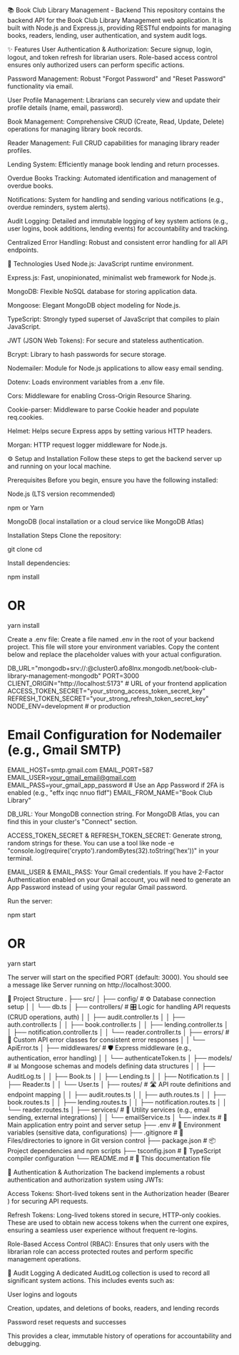 📚 Book Club Library Management - Backend
This repository contains the backend API for the Book Club Library Management web application. It is built with Node.js and Express.js, providing RESTful endpoints for managing books, readers, lending, user authentication, and system audit logs.

✨ Features
User Authentication & Authorization: Secure signup, login, logout, and token refresh for librarian users. Role-based access control ensures only authorized users can perform specific actions.

Password Management: Robust "Forgot Password" and "Reset Password" functionality via email.

User Profile Management: Librarians can securely view and update their profile details (name, email, password).

Book Management: Comprehensive CRUD (Create, Read, Update, Delete) operations for managing library book records.

Reader Management: Full CRUD capabilities for managing library reader profiles.

Lending System: Efficiently manage book lending and return processes.

Overdue Books Tracking: Automated identification and management of overdue books.

Notifications: System for handling and sending various notifications (e.g., overdue reminders, system alerts).

Audit Logging: Detailed and immutable logging of key system actions (e.g., user logins, book additions, lending events) for accountability and tracking.

Centralized Error Handling: Robust and consistent error handling for all API endpoints.

🚀 Technologies Used
Node.js: JavaScript runtime environment.

Express.js: Fast, unopinionated, minimalist web framework for Node.js.

MongoDB: Flexible NoSQL database for storing application data.

Mongoose: Elegant MongoDB object modeling for Node.js.

TypeScript: Strongly typed superset of JavaScript that compiles to plain JavaScript.

JWT (JSON Web Tokens): For secure and stateless authentication.

Bcrypt: Library to hash passwords for secure storage.

Nodemailer: Module for Node.js applications to allow easy email sending.

Dotenv: Loads environment variables from a .env file.

Cors: Middleware for enabling Cross-Origin Resource Sharing.

Cookie-parser: Middleware to parse Cookie header and populate req.cookies.

Helmet: Helps secure Express apps by setting various HTTP headers.

Morgan: HTTP request logger middleware for Node.js.

⚙️ Setup and Installation
Follow these steps to get the backend server up and running on your local machine.

Prerequisites
Before you begin, ensure you have the following installed:

Node.js (LTS version recommended)

npm or Yarn

MongoDB (local installation or a cloud service like MongoDB Atlas)

Installation Steps
Clone the repository:

git clone <your-backend-repo-url>
cd <your-backend-repo-directory>

Install dependencies:

npm install
# OR
yarn install

Create a .env file:
Create a file named .env in the root of your backend project. This file will store your environment variables. Copy the content below and replace the placeholder values with your actual configuration.

DB_URL="mongodb+srv://<your-username>:<your-password>@cluster0.afo8lnx.mongodb.net/book-club-library-management-mongodb"
PORT=3000
CLIENT_ORIGIN="http://localhost:5173" # URL of your frontend application
ACCESS_TOKEN_SECRET="your_strong_access_token_secret_key"
REFRESH_TOKEN_SECRET="your_strong_refresh_token_secret_key"
NODE_ENV=development # or production

# Email Configuration for Nodemailer (e.g., Gmail SMTP)
EMAIL_HOST=smtp.gmail.com
EMAIL_PORT=587
EMAIL_USER=your_gmail_email@gmail.com
EMAIL_PASS=your_gmail_app_password # Use an App Password if 2FA is enabled (e.g., "effx inqc nnuo fldf")
EMAIL_FROM_NAME="Book Club Library"

DB_URL: Your MongoDB connection string. For MongoDB Atlas, you can find this in your cluster's "Connect" section.

ACCESS_TOKEN_SECRET & REFRESH_TOKEN_SECRET: Generate strong, random strings for these. You can use a tool like node -e "console.log(require('crypto').randomBytes(32).toString('hex'))" in your terminal.

EMAIL_USER & EMAIL_PASS: Your Gmail credentials. If you have 2-Factor Authentication enabled on your Gmail account, you will need to generate an App Password instead of using your regular Gmail password.

Run the server:

npm start
# OR
yarn start

The server will start on the specified PORT (default: 3000). You should see a message like Server running on http://localhost:3000.

📂 Project Structure
.
├── src/
│   ├── config/             # ⚙️ Database connection setup
│   │   └── db.ts
│   ├── controllers/        # 🎛️ Logic for handling API requests (CRUD operations, auth)
│   │   ├── audit.controller.ts
│   │   ├── auth.controller.ts
│   │   ├── book.controller.ts
│   │   ├── lending.controller.ts
│   │   ├── notification.controller.ts
│   │   └── reader.controller.ts
│   ├── errors/             # 🚨 Custom API error classes for consistent error responses
│   │   └── ApiError.ts
│   ├── middlewares/        # 🛡️ Express middleware (e.g., authentication, error handling)
│   │   └── authenticateToken.ts
│   ├── models/             # 📊 Mongoose schemas and models defining data structures
│   │   ├── AuditLog.ts
│   │   ├── Book.ts
│   │   ├── Lending.ts
│   │   ├── Notification.ts
│   │   ├── Reader.ts
│   │   └── User.ts
│   ├── routes/             # 🛣️ API route definitions and endpoint mapping
│   │   ├── audit.routes.ts
│   │   ├── auth.routes.ts
│   │   ├── book.routes.ts
│   │   ├── lending.routes.ts
│   │   ├── notification.routes.ts
│   │   └── reader.routes.ts
│   ├── services/           # 📧 Utility services (e.g., email sending, external integrations)
│   │   └── emailService.ts
│   └── index.ts            # 🚀 Main application entry point and server setup
├── .env                    # 🔑 Environment variables (sensitive data, configurations)
├── .gitignore              # 🚫 Files/directories to ignore in Git version control
├── package.json            # 📦 Project dependencies and npm scripts
├── tsconfig.json           # 📝 TypeScript compiler configuration
└── README.md               # 📄 This documentation file

🔐 Authentication & Authorization
The backend implements a robust authentication and authorization system using JWTs:

Access Tokens: Short-lived tokens sent in the Authorization header (Bearer <token>) for securing API requests.

Refresh Tokens: Long-lived tokens stored in secure, HTTP-only cookies. These are used to obtain new access tokens when the current one expires, ensuring a seamless user experience without frequent re-logins.

Role-Based Access Control (RBAC): Ensures that only users with the librarian role can access protected routes and perform specific management operations.

📝 Audit Logging
A dedicated AuditLog collection is used to record all significant system actions. This includes events such as:

User logins and logouts

Creation, updates, and deletions of books, readers, and lending records

Password reset requests and successes

This provides a clear, immutable history of operations for accountability and debugging.

